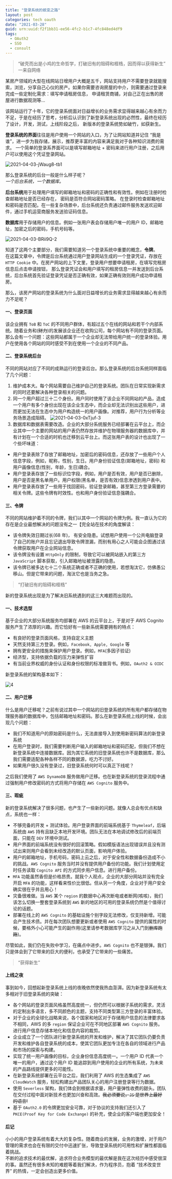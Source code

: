```yaml
---
title: "登录系统的蜕变之路"
layout: post
categories: tech oauth
date: "2021-03-28"
guid: urn:uuid:f2f1bb31-ee56-4fc2-b1c7-4fc848ed4df9
tags:
  - OAuth2
  - SSO
  - consult
---
```


> “破壳而出是小鸡的生命哲学，打破旧有的阻碍和桎梏，因而得以获得新生” 一来自网络

某房产领域的大型在线网站日增用户大概是五千，网站支持用户不需要登录就能搜索，浏览，分享自己心仪的房产。如果你需要咨询房屋的中介，则需要通过登录来完成一些定制化需求：填写申请租房信息，
申请租赁商铺，对自己正在出售的房屋进行数据观测等...  
  
该网站运行了十年，它的登录系统面对日益增长的业务需求显得越来越心有余而力不足，于是在经历了思考，分析后认识到了新登录系统出现的必然性，最终在经历了设计，开发，测试，上线阶段之后，
新版本的登录系统势如破竹，如获新生。  
  
**登录系统的界面**往往是用户使用一个网站的入口，为了让网站知道并记住 “我是谁”，进一步为我存储，展示，推荐更丰富的内容来满足我对于各种知识消费的需求。
一个简单的登录系界面可以是填写邮箱地址 + 密码来进行用户注册，之后用户可以使用这个凭证登录网站。  
  
![2021-04-03-jWaug8-tb1](https://cdn.jsdelivr.net/gh/sddtc/upic-cloud@main/images/2021/2021-04-03-jWaug8-tb1.png)
  
那么登录系统的后台一般是什么样子呢？  
_一个后台系统，一个数据库。_
  
**后台系统**用于处理用户填写的邮箱地址和密码的正确性和有效性。例如在注册时检查邮箱地址是否已经存在， 密码是否符合网站密码策略。
在登录时检查邮箱地址和密码是否匹配。在一些复杂场景中，后台系统还负责通过邮件服务发送欢迎邮件，通过手机运营商服务发送验证码信息。  
  
**数据库**用于存储用户的信息。例如一张用户表会存储用户唯一的用户 ID，邮箱地址，加密之后的密码，手机号码等。  
  
![2021-04-03-BRii9Q-2](https://cdn.jsdelivr.net/gh/sddtc/upic-cloud@main/images/2021/2021-04-03-BRii9Q-2.png)
  
知道了这两个主要部分，我们需要知道另一个登录系统中重要的概念，**令牌**。  
在这篇文章中，令牌是后台系统通过用户登录网站生成的一个登录凭证，存放在 `HTTP Cookie` 中。在房产网站的上下文里，登录用户想要申请租房，在填写完租房信息后点击申请按钮，
那么登录凭证会和用户填写的租房信息一并发送到后台系统，后台系统首先验证登录凭证是否正确有效，如果正确有效则用户成功申请租房。  
  
那么，该房产网站的登录系统为什么面对日益增长的业务需求显得越来越心有余而力不足呢？  
  
#### 一、登录页面
该企业拥有 `ToB` 和  `ToC` 的不同用户群体，有超过五个在线的网站和若干个内部系统。随着业务和(~~财力~~)的发展该企业还在收购公司，每个网站有不同的登录页面。
那么会有一个问题：这些网站都属于一个企业却无法带给用户统一的登录体验。用户在使用各个网站的同时感受不到在使用一个企业的不同产品。  
  
#### 二、登录系统后台
不同的网站对应了不同的成熟运行的登录后台。那么登录系统的后台系统同样面临了几个问题：  
1. 维护成本大。每个网站需要自己维护自己的登录系统。团队在日常实现新需求的同时还要解决各种登录相关的问题。
2. 同一个用户超过三十二个身份。用户同时使用了该企业不同网站的产品，造成一个用户有多个身份出现在该企业生态中，而企业却无法识别出这些用户，进而更加无法在生态中为用户构造统一的用户画像。对推荐，用户行为分析等业务场景造成阻碍。
![2021-04-03-0xTjuf-3](https://cdn.jsdelivr.net/gh/sddtc/upic-cloud@main/images/2021/2021-04-03-0xTjuf-3.png)
3. 数据库和数据表需要改造。企业的大部分系统服务已经部署在云平台上，而企业其中一个主要的网站的用户表仍然存放并维护在物理服务器的数据库中，并有计划在一个合适的时机也迁移到云平台上。而这张用户表的设计也出现了一个些坏味道：
  * 用户登录表除了存放了邮箱地址，加密后的密码信息，还存放了一些用户个人信息字段，例如，昵称，性别，生日。用户身份验证信息(邮箱地址，密码) 和用户画像信息(性别，年龄，生日)耦合。
  * 用户登录表存放了一些标识位字段，例如，用户是否有效，用户是否已删除，用户是否是黑名单用户。用户权限(黑名单，是否有效)信息渗透到用户表中。
  * 用户登录表存放了一些用于找回密码，验证登录邮箱，甚至第三方登录需要的相关令牌。这些令牌有时效性。也和用户身份验证信息强耦合。

#### 三、令牌
不同的网站维护着不同的令牌，我们以其中一个网站的令牌为例。我一直认为它的存在是企业最想解决的问题没有之一【完全站在技术的角度解读：  
* 该令牌失效日期过长(68 年)， 有安全隐患。试想用户使用一个公共电脑登录了自己的账户并且忘记退出导致令牌泄漏，而别有用心之人可能会企图通过该令牌获取用户在企业网站信息。
* 该令牌没有设置 `HttpOnly` 的限制，导致它可以被网站嵌入的第三方 `JavaScript` 脚本获取，引入邮箱地址被泄露的隐患。
* 该令牌已被多达七十二个系统正确或者不正确的使用，若想淘汰它，仿佛愚公移山。但是它带来的问题，淘汰它也是当务之急。
  
> “打破旧有的阻碍和桎梏”
  
新的登录系统出现是为了解决旧系统遇到的这三大难题而出现的。  

#### 一、技术选型
基于企业的大部分系统服务均部署在 AWS 的云平台上，于是对于 AWS Cognito 服务产生了浓厚的兴趣。而它恰好有一些新系统需要拥有的特点：  
* 有良好的登录页面风格，支持自定义主题
* 天然支持第三方登录。例如，`Facebook, Apple, Google` 等
* 拥有更安全的措施来保护用户登录。例如，`MFA`(多因子验证)
* 经济型，支持依据负载的压力来弹性扩容
* 有当前业界权威的身份认证和身份权限的标准做背书。例如，`OAuth2 & OIDC`

新登录系统的架构基本如下：
  
![4](https://cdn.jsdelivr.net/gh/sddtc/upic-cloud@main/images/2021/2021-03-28-GGvqu7-5.png)
  
#### 二、用户迁移
什么是用户迁移呢？之前有说过其中一个网站的旧登录系统的所有用户都存储在物理服务器的数据库中，包括邮箱地址和密码。那么在新登录系统上线的时候，会出现几个问题：  
* 我们不知道用户的原始密码是什么，无法直接导入到使用新密码算法的新登录系统
* 在用户登录时，我们需要判断用户输入的邮箱地址和密码匹配，但我们不想在新登录系统中连接数据库。因为其它系统的旧登录系统也许不是数据库，那么我们需要适配各种各样不同的数据源，吃力不讨好。
* 如果用户很久没有登录过，旧登录系统何时可以真正下线呢？
  
之后我们使用了 `AWS DynamoDB` 服务做用户迁移。也在新登录系统的登录流程中通过强制用户修改密码的方式将用户存储在 `AWS Cognito` 服务中。  

#### 三、瑕疵
新的登录系统解决了很多问题，也产生了一些新的问题。就像人总会有优点和缺点，系统也一样：  
* 不够完备的开发 + 测试体验。用户登录界面的前端系统基于 `Thymeleaf`，后端系统由 `AWS` 持有且缺乏本地开发环境。团队无法在本地调试修改后的前端页面，只能在 `DEV` 环境中测试。
* 用户界面的前端系统没有很好的回滚策略。假如模版语法出现错误并且没有测试出来则用户会看到未经改造的默认页面，影响用户体验。
* 用户的邮箱地址，手机号码，密码上云之后，对于安全性和数据备份造成不小的挑战。`AWS Cognito` 服务当时并没有提供用户备份的功能。我们计划使用定时任务读取 `Cognito API` 的方式同步用户信息。进行用户备份。
* `MFA` 功能虽然香但是价格昂贵。就我个人观点，企业的大部分网站并没有完全开启 `MFA` 的功能，这样看来性价比很低。但从另一个角度，企业对于用户安全确实很在乎并且用心！
* 灾备很难做。当 `AWS` 某个 `region` 的数据中心再次断电或者断网(咳咳)，我们该怎么切换一整套登录系统到 `AWS` 新的地区的可用的登录系统仍然是个值得讨论的话题。
* 部署在线上的 `AWS Cognito` 的基础设施个别字段无法修改，仅支持新增。可能会产生技术债。并在每次团队想要更新或者使用 `AWS Cognito` 提供的属性的时候，要格外小心可能产生的副作用(这里请参考数据库学习之从入门到~~删库跑路~~)。
  
尽管如此，我们仍在失败中学习，在痛点中进步。`AWS Cognito` 也不是银弹。我们只是体会到了它带来的巨大的便利，也承受了它带来的一些痛苦。  

> “获得新生”

#### 上线之夜
事到如今，回想起新登录系统上线的夜晚依然使我热血澎湃。因为新登录系统有太多相对于旧登录系统的突破：  
* 各个网站的登录页面风格虽然高度统一，但仍然可以根据子系统的需求，灵活的定制出多语言，多不同颜色的主题，支持不同类型第三方登录的丰富体验。
* 对于企业的全球化战略来说，各个国家和地区对于存储用户信息的法律要求各不相同，AWS 的多 `region` 保证企业可在不同地区部署 `AWS Cognito` 服务。进行用户信息存储本地化和信息内容的裁剪。
* 企业成立了一个团队进行新登录系统的开发和维护，解决了其它团队仍要负责开发和维护各自登录系统的成本，使其它团队更加专注在各自的领域进行产品和市场的探索与构建。
* 实现了统一用户画像的目标，企业身份信息高度统一。一个用户 ID 代表一个唯一的用户，通过这个用户 ID 能追踪到用户使用的企业的所有系统，为未来的产品路线提供更多的可能性。
* 在新登录系统部署在云平台之后，我们利用了 AWS 的生态集成了 `AWS CloudWatch` 服务，轻松构建出产品团队关心的用户注册登录等行为数据。
* 使用 `Severless` 架构，我们体会到根据请求量，用户量弹性收费的甜头。团队在交付过程中面对新技术也更加兴奋和高效。~~我必须要说，`JS` 是世界上最好的语言!~~
* 基于 `OAuth2.0` 的令牌更加安全可靠，对于协议的支持我们还引入了 `PKCE(Proof Key for Code Exchange)` 的补充，使企业的客户端也更加安全！

#### 后记
小小的用户登录系统有着大大的复杂性。随着商业的发展，业务的激增，对于用户管理的需求也会在有限的交付中迅速扩张，导致登录系统的可用性和扩展性都面临着挑战。  
不断的追求技术的最优解，追求符合业务模型的最优解是我在这次经历中感受很深的事。虽然还有很多未知的难题等着我们解决，作为程序员，抱着 “技术改变世界” 的热情，一定会创造出更多价值。  
